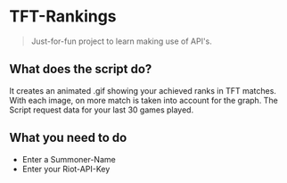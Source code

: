 # TFT-Rankings
> Just-for-fun project to learn making use of API's.

## What does the script do?

It creates an animated .gif showing your achieved ranks in TFT matches. With each image, on more match is taken into account for the graph. 
The Script request data for your last 30 games played.

## What you need to do

- Enter a Summoner-Name
- Enter your Riot-API-Key

